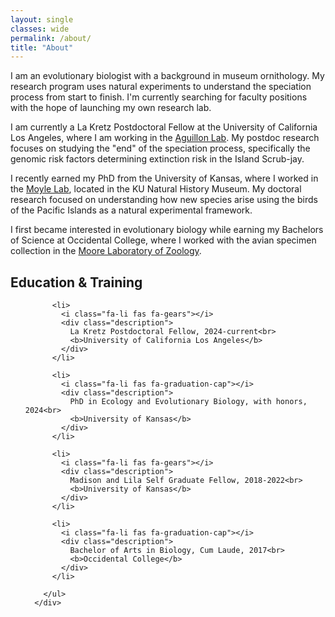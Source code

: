 ```yaml
---
layout: single
classes: wide
permalink: /about/
title: "About"
---
```


I am an evolutionary biologist with a background in museum ornithology. My research program uses natural experiments to understand the speciation process from start to finish. I'm currently searching for faculty positions with the hope of launching my own research lab.

I am currently a La Kretz Postdoctoral Fellow at the University of California Los Angeles, where I am working in the [Aguillon Lab](https://stepfanieaguillon.com/). My postdoc research focuses on studying the "end" of the speciation process, specifically the genomic risk factors determining extinction risk in the Island Scrub-jay.

I recently earned my PhD from the University of Kansas, where I worked in the [Moyle Lab](https://moyle4.wixsite.com/moyle-lab), located in the KU Natural History Museum. My doctoral research focused on understanding how new species arise using the birds of the Pacific Islands as a natural experimental framework.

I first became interested in evolutionary biology while earning my Bachelors of Science at Occidental College, where I worked with the avian specimen collection in the [Moore Laboratory of Zoology](https://moorelab.oxy.edu/).

## Education & Training
<div class="col-md-7">
        <ul class="ul-edu fa-ul mb-0">

          <li>
            <i class="fa-li fas fa-gears"></i>
            <div class="description">
              La Kretz Postdoctoral Fellow, 2024-current<br>
              <b>University of California Los Angeles</b>
            </div>
          </li>
          
          <li>
            <i class="fa-li fas fa-graduation-cap"></i>
            <div class="description">
              PhD in Ecology and Evolutionary Biology, with honors, 2024<br>
              <b>University of Kansas</b>
            </div>
          </li>
          
          <li>
            <i class="fa-li fas fa-gears"></i>
            <div class="description">
              Madison and Lila Self Graduate Fellow, 2018-2022<br>
              <b>University of Kansas</b>
            </div>
          </li>

          <li>
            <i class="fa-li fas fa-graduation-cap"></i>
            <div class="description">
              Bachelor of Arts in Biology, Cum Laude, 2017<br>
              <b>Occidental College</b>
            </div>
          </li>
          
        </ul>
      </div>
      
